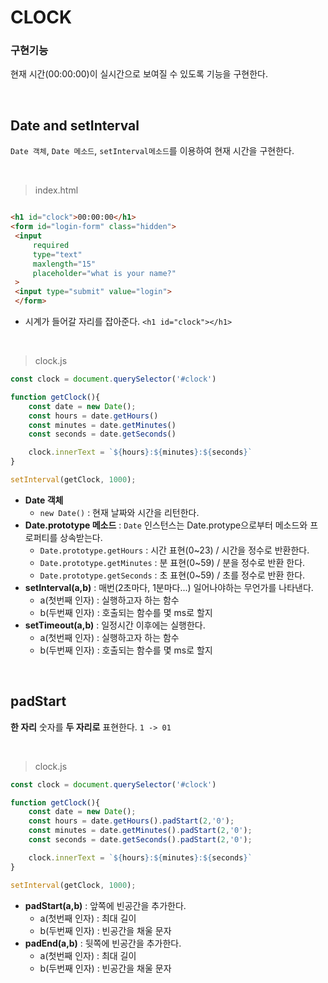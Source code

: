 # CLOCK

### 구현기능
현재 시간(00:00:00)이 실시간으로 보여질 수 있도록 기능을 구현한다.

<br>

## Date and setInterval
```Date 객체```, ```Date 메소드```, ```setInterval메소드```를 이용하여 현재 시간을 구현한다. 

<br>

> index.html
```html

<h1 id="clock">00:00:00</h1>
<form id="login-form" class="hidden">
 <input
     required
     type="text"
     maxlength="15"
     placeholder="what is your name?"
 >
 <input type="submit" value="login">
 </form>

```
- 시계가 들어갈 자리를 잡아준다. ```<h1 id="clock"></h1>``` 

<br>

> clock.js

```javascript
const clock = document.querySelector('#clock')

function getClock(){
    const date = new Date();
    const hours = date.getHours()
    const minutes = date.getMinutes()
    const seconds = date.getSeconds()

    clock.innerText = `${hours}:${minutes}:${seconds}`
}

setInterval(getClock, 1000);


```
- **Date 객체**
   - ```new Date()```  :  현재 날짜와 시간을 리턴한다.
- **Date.prototype 메소드** : ```Date``` 인스턴스는 Date.protype으로부터 메소드와 프로퍼티를 상속받는다. 
   - ```Date.prototype.getHours``` : 시간 표현(0~23) / 시간을 정수로 반환한다.
   - ```Date.prototype.getMinutes``` : 분 표현(0~59) / 분을 정수로 반환 한다.
   - ```Date.prototype.getSeconds``` : 초 표현(0~59) / 초를 정수로 반환 한다.
- **setInterval(a,b)** : 매번(2초마다, 1분마다...) 일어나야하는 무언가를 나타낸다. 
   - a(첫번째 인자) : 실행하고자 하는 함수
   - b(두번째 인자) : 호출되는 함수를 몇 ms로 할지 
- **setTimeout(a,b)** : 일정시간 이후에는 실행한다.
   - a(첫번째 인자) : 실행하고자 하는 함수
   - b(두번째 인자) : 호출되는 함수를 몇 ms로 할지 
   
<br>

## padStart
**한 자리** 숫자를 **두 자리로** 표현한다. ``` 1 -> 01 ```

<br>

> clock.js
```javascript
const clock = document.querySelector('#clock')

function getClock(){
    const date = new Date();
    const hours = date.getHours().padStart(2,'0');
    const minutes = date.getMinutes().padStart(2,'0');
    const seconds = date.getSeconds().padStart(2,'0');

    clock.innerText = `${hours}:${minutes}:${seconds}`
}

setInterval(getClock, 1000);

```
- **padStart(a,b)** : 앞쪽에 빈공간을 추가한다.
  - a(첫번째 인자) : 최대 길이 
  - b(두번째 인자) : 빈공간을 채울 문자
- **padEnd(a,b)** : 뒷쪽에 빈공간을 추가한다.
  - a(첫번째 인자) : 최대 길이 
  - b(두번째 인자) : 빈공간을 채울 문자  











